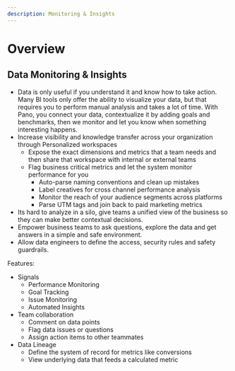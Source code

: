```yaml
---
description: Monitoring & Insights
---
```


# Overview

## Data Monitoring & Insights

* Data is only useful if you understand it and know how to take action. Many BI tools only offer the ability to visualize your data, but that requires you to perform manual analysis and takes a lot of time. With Pano, you connect your data, contextualize it by adding goals and benchmarks, then we monitor and let you know when something interesting happens.
* Increase visibility and knowledge transfer across your organization through Personalized workspaces
  * Expose the exact dimensions and metrics that a team needs and then share that workspace with internal or external teams
  * Flag business critical metrics and let the system monitor performance for you
    * Auto-parse naming conventions and clean up mistakes
    * Label creatives for cross channel performance analysis
    * Monitor the reach of your audience segments across platforms
    * Parse UTM tags and join back to paid marketing metrics
* Its hard to analyze in a silo, give teams a unified view of the business so they can make better contextual decisions.
* Empower business teams to ask questions, explore the data and get answers in a simple and safe environment.
* Allow data engineers to define the access, security rules and safety guardrails.

Features:

* Signals
  * Performance Monitoring
  * Goal Tracking
  * Issue Monitoring
  * Automated Insights
* Team collaboration
  * Comment on data points
  * Flag data issues or questions
  * Assign action items to other teammates
* Data Lineage
  * Define the system of record for metrics like conversions
  * View underlying data that feeds a calculated metric

